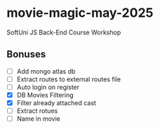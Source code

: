 # movie-magic-may-2025
SoftUni JS Back-End Course Workshop

## Bonuses
 - [ ] Add mongo atlas db
 - [ ] Extract routes to external routes file
 - [ ] Auto login on register
 - [x] DB Movies Filtering
 - [x] Filter already attached cast
 - [ ] Extract rotues
 - [ ] Name in movie
